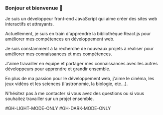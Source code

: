 ### Bonjour et bienvenue 👋
Je suis un développeur front-end JavaScript qui aime créer des sites web interactifs et attrayants. 

Actuellement, je suis en train d'apprendre la bibliothèque React.js pour améliorer mes compétences en développement web.

Je suis constamment à la recherche de nouveaux projets à réaliser pour améliorer mes connaissances et mes compétences. 

J'aime travailler en équipe et partager mes connaissances avec les autres développeurs pour apprendre et grandir ensemble.

En plus de ma passion pour le développement web,  j'aime le cinéma, les jeux vidéos et les sciences (l'astronomie, la biologie, etc...). 


N'hésitez pas à me contacter si vous avez des questions ou si vous souhaitez travailler sur un projet ensemble.

#GH-LIGHT-MODE-ONLY
#GH-DARK-MODE-ONLY
<!--
**Peter-Binate/Peter-Binate** is a ✨ _special_ ✨ repository because its `README.md` (this file) appears on your GitHub profile.


